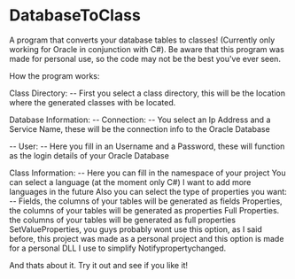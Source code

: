 # DatabaseToClass
A program that converts your database tables to classes! (Currently only working for Oracle in conjunction with C#). 
Be aware that this program was made for personal use, so the code may not be the best you've ever seen.

How the program works:

Class Directory:
-- First you select a class directory, this will be the location where the generated classes with be located.

Database Information:
-- Connection:
  -- You select an Ip Address and a Service Name, these will be the connection info to the Oracle Database

-- User:
  -- Here you fill in an Username and a Password, these will function as the login details of your Oracle Database

Class Information:
-- Here you can fill in the namespace of your project
   You can select a language (at the moment only C#) I want to add more languages  in the future
   Also you can select the type of properties you want:
   -- Fields, the columns of your tables will be generated as fields
       Properties, the columns of your tables will be generated as properties
       Full Properties. the columns of your tables will be generated as full properties
       SetValueProperties, you guys probably wont use this option, as I said before, this project was made as a personal project
                           and this option is made for a personal DLL I use to simplify Notifypropertychanged.

And thats about it. Try it out and see if you like it!
